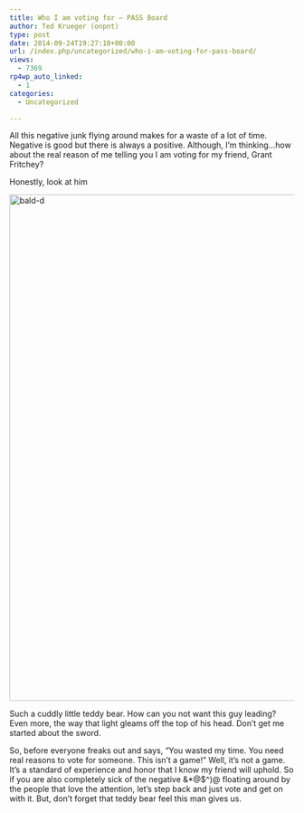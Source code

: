 ```yaml
---
title: Who I am voting for – PASS Board
author: Ted Krueger (onpnt)
type: post
date: 2014-09-24T19:27:10+00:00
url: /index.php/uncategorized/who-i-am-voting-for-pass-board/
views:
  - 7369
rp4wp_auto_linked:
  - 1
categories:
  - Uncategorized

---
```

All this negative junk flying around makes for a waste of a lot of time. Negative is good but there is always a positive. Although, I&#8217;m thinking&#8230;how about the real reason of me telling you I am voting for my friend, Grant Fritchey?

Honestly, look at him

[<img src="http://blogs.ltd.local/wp-content/uploads/2014/09/bald-d.jpg" alt="bald-d" width="902" height="895" class="alignnone size-full wp-image-2990" srcset="http://blogs.ltd.local/wp-content/uploads/2014/09/bald-d.jpg 902w, http://blogs.ltd.local/wp-content/uploads/2014/09/bald-d-150x150.jpg 150w, http://blogs.ltd.local/wp-content/uploads/2014/09/bald-d-300x297.jpg 300w" sizes="(max-width: 902px) 100vw, 902px" />][1]

Such a cuddly little teddy bear. How can you not want this guy leading? Even more, the way that light gleams off the top of his head. Don&#8217;t get me started about the sword. 

So, before everyone freaks out and says, &#8220;You wasted my time. You need real reasons to vote for someone. This isn&#8217;t a game!&#8221; Well, it&#8217;s not a game. It&#8217;s a standard of experience and honor that I know my friend will uphold. So if you are also completely sick of the negative &*@$^)@ floating around by the people that love the attention, let&#8217;s step back and just vote and get on with it. But, don&#8217;t forget that teddy bear feel this man gives us.

 [1]: http://blogs.ltd.local/wp-content/uploads/2014/09/bald-d.jpg